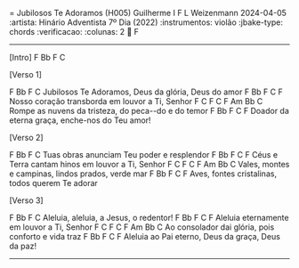 = Jubilosos Te Adoramos (H005)
Guilherme I F L Weizenmann
2024-04-05
:artista: Hinário Adventista 7º Dia (2022)
:instrumentos: violão
:jbake-type: chords
:verificacao:
:colunas: 2
:key: F

----
[Intro]
F   Bb  F   C

[Verso 1]

F        Bb          F                  C
Jubilosos Te Adoramos, Deus da glória, Deus do amor
F        Bb              F           C           F
Nosso coração transborda em louvor a Ti, Senhor
F        C        F      C     F     Am    Bb     C
Rompe as nuvens da tristeza, do peca--do e do temor
F        Bb               F           C     F
Doador da eterna graça, enche-nos do Teu amor!

[Verso 2]

F        Bb          F                  C
Tuas obras anunciam Teu poder e resplendor
F             Bb           F           C       F
Céus e Terra cantam hinos em louvor a Ti, Senhor
F        C        F      C     F     Am    Bb     C
Vales, montes e campinas, lindos prados, verde mar
F        Bb               F           C     F
Aves, fontes cristalinas, todos querem Te adorar

[Verso 3]

F        Bb          F                  C
Aleluia, aleluia, a Jesus, o redentor!
F             Bb           F           C       F
Aleluia eternamente em louvor a Ti, Senhor
F        C  F       C     F     Am         Bb     C
Ao consolador dai glória, pois conforto e vida traz
F        Bb               F           C     F 
Aleluia ao Pai eterno, Deus da graça, Deus da paz!

----